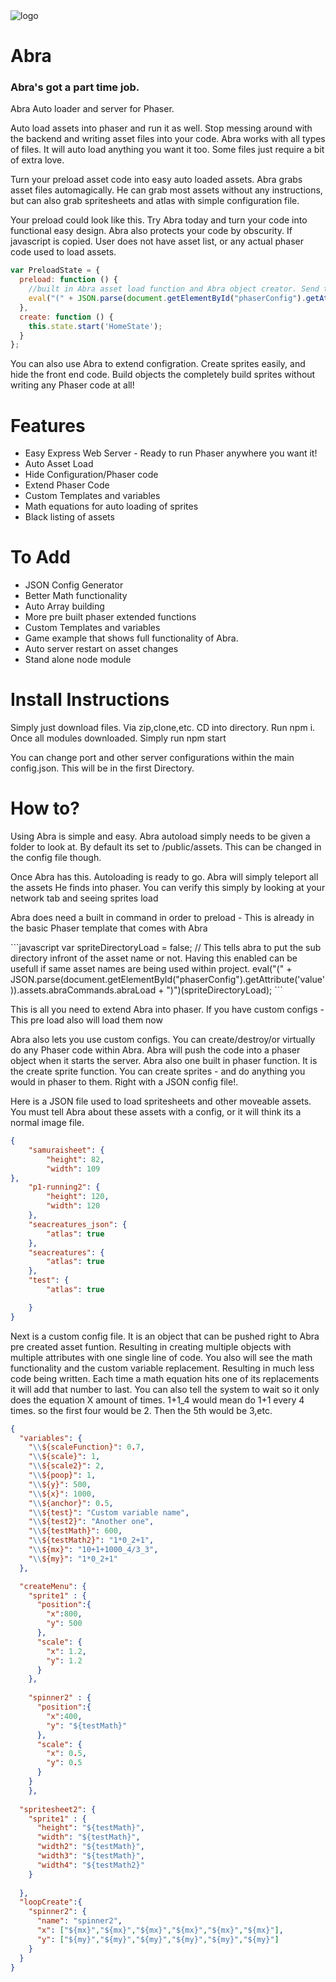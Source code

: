 

<div class="header">
  <img src="https://cdn.bulbagarden.net/upload/9/9e/PCP063.png" alt="logo" style=".header img {float: left;width: 100px;height: 100px;background: #555;}" />
  <h1>Abra</h1>
  <h3>Abra's got a part time job.</h3>
</div>

Abra Auto loader and server for Phaser.

Auto load assets into phaser and run it as well. Stop messing around with the backend and writing asset files into your code. Abra works with all types of files. It will auto load anything you want it too. Some files just require a bit of extra love. 


Turn your preload asset code into easy auto loaded assets. Abra grabs asset files automagically. He can grab most assets without any instructions, but can also grab spritesheets and atlas with simple configuration file.

Your preload could look like this. Try Abra today and turn your code into functional easy design. Abra also protects your code by obscurity. If javascript is copied. User does not have asset list, or any actual phaser code used to load assets.
```javascript
var PreloadState = {
  preload: function () {
    //built in Abra asset load function and Abra object creator. Send true flag to use directory listing for asset names. directory-assetname. False = just Asset name for sprite. Warning this can result in images with the same name to have the same sprite name.
    eval("(" + JSON.parse(document.getElementById("phaserConfig").getAttribute('value')).assets.abraCommands.abraLoad + ")")(false); 
  },
  create: function () {
    this.state.start('HomeState');
  }
};
```

You can also use Abra to extend configration. Create sprites easily, and hide the front end code. Build objects the completely build sprites without writing any Phaser code at all!

 <h1>Features</h1>
<ul>
  <li>Easy Express Web Server - Ready to run Phaser anywhere you want it! </li>
  <li>Auto Asset Load</li>
  <li>Hide Configuration/Phaser code</li>
  <li>Extend Phaser Code</li>
  <li>Custom Templates and variables</li>
  <li>Math equations for auto loading of sprites </li>
  <li>Black listing of assets</li>
</ul>

 <h1>To Add</h1>
 <ul>
  <li>JSON Config Generator</li>
  <li>Better Math functionality</li>
  <li>Auto Array building</li>
  <li>More pre built phaser extended functions</li>
  <li>Custom Templates and variables</li>
  <li>Game example that shows full functionality of Abra.</li>
  <li>Auto server restart on asset changes</li>
  <li>Stand alone node module</li>
</ul>

<h1>Install Instructions</h1>
<p>Simply just download files. Via zip,clone,etc. CD into directory. Run npm i. Once all modules downloaded. Simply run npm start<p>
<p>You can change port and other server configurations within the main config.json. This will be in the first Directory. </p>

<h1>How to?</h1>
<p>Using Abra is simple and easy. Abra autoload simply needs to be given a folder to look at. By default its set to /public/assets. This can be changed in the config file though. </p>
<p>Once Abra has this. Autoloading is ready to go. Abra will simply teleport all the assets He finds into phaser. You can verify this simply by looking at your network tab and seeing sprites load </p>
<p>Abra does need a built in command in order to preload - This is already in the basic Phaser template that comes with Abra </p>
```javascript
var spriteDirectoryLoad = false; // This tells abra to put the sub directory infront of the asset name or not. Having this enabled can be usefull if same asset names are being used within project.
eval("(" + JSON.parse(document.getElementById("phaserConfig").getAttribute('value')).assets.abraCommands.abraLoad + ")")(spriteDirectoryLoad); 
```

<p>This is all you need to extend Abra into phaser. If you have custom configs - This pre load also will load them now </p>

<p>Abra also lets you use custom configs. You can create/destroy/or virtually do any Phaser code within Abra. Abra will push the code into a phaser object when it starts the server. Abra also one built in phaser function. It is the create sprite function. You can create sprites - and do anything you would in phaser to them. Right with a JSON config file!. </p>

<p>Here is a JSON  file used to load spritesheets and other moveable assets. You must tell Abra about these assets with a config, or it will think its a normal image file.</p>

```JSON
{
	"samuraisheet": {
		"height": 82,
		"width": 109
},
	"p1-running2": {
		"height": 120,
		"width": 120
	},
	"seacreatures_json": {
		"atlas": true
	},
	"seacreatures": {
		"atlas": true
	},
	"test": {
		"atlas": true

	}
}
```

<p>Next is a custom config file. It is an object that can be pushed right to Abra pre created asset funtion. Resulting in creating multiple objects with multiple attributes with one single line of code. You also will see the math functionality and the custom variable replacement. Resulting in much less code being written. Each time a math equation hits one of its replacements it will add that number to last. You can also tell the system to wait so it only does the equation X amount of times. 1+1_4 would mean do 1+1 every 4 times. so the first four would be 2. Then the 5th would be 3,etc.</p>

```JSON
{
  "variables": {
    "\\${scaleFunction}": 0.7,
    "\\${scale}": 1,
    "\\${scale2}": 2,
    "\\${poop}": 1,
    "\\${y}": 500,
    "\\${x}": 1000,
    "\\${anchor}": 0.5,
    "\\${test}": "Custom variable name",
    "\\${test2}": "Another one",
    "\\${testMath}": 600,
    "\\${testMath2}": "1*0_2+1",
    "\\${mx}": "10+1+1000_4/3_3",
    "\\${my}": "1*0_2+1"
  },

  "createMenu": {
    "sprite1" : {
      "position":{
        "x":800,
        "y": 500
      },
      "scale": {
        "x": 1.2,
        "y": 1.2
      }
    },
   
    "spinner2" : {
      "position":{
        "x":400,
        "y": "${testMath}"
      },
      "scale": {
        "x": 0.5,
        "y": 0.5
      }
    }
    },
    
  "spritesheet2": {
    "sprite1" : {
      "height": "${testMath}",
      "width": "${testMath}",
      "width2": "${testMath}",
      "width3": "${testMath}",
      "width4": "${testMath2}"
    }
    
  },
  "loopCreate":{
    "spinner2": {
      "name": "spinner2",
      "x": ["${mx}","${mx}","${mx}","${mx}","${mx}","${mx}"],
      "y": ["${my}","${my}","${my}","${my}","${my}","${my}"]
    }
  }
}
```